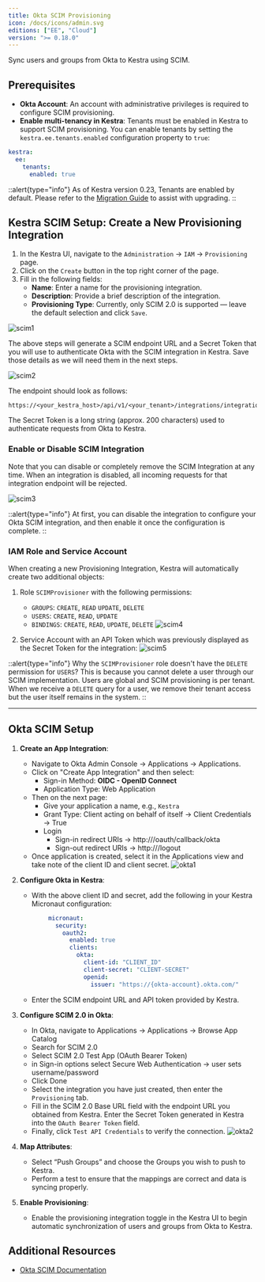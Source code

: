 ```yaml
---
title: Okta SCIM Provisioning
icon: /docs/icons/admin.svg
editions: ["EE", "Cloud"]
version: ">= 0.18.0"
---
```


Sync users and groups from Okta to Kestra using SCIM.

## Prerequisites

- **Okta Account**: An account with administrative privileges is required to configure SCIM provisioning.
- **Enable multi-tenancy in Kestra**: Tenants must be enabled in Kestra to support SCIM provisioning. You can enable tenants by setting the `kestra.ee.tenants.enabled` configuration property to `true`:

```yaml
kestra:
  ee:
    tenants:
      enabled: true
```

::alert{type="info"}
As of Kestra version 0.23, Tenants are enabled by default. Please refer to the [Migration Guide](../../../11.migration-guide/0.23.0/tenant-migration-ee.md) to assist with upgrading.
::

## Kestra SCIM Setup: Create a New Provisioning Integration

1. In the Kestra UI, navigate to the `Administration` → `IAM` → `Provisioning` page.
2. Click on the `Create` button in the top right corner of the page.
3. Fill in the following fields:
   - **Name**: Enter a name for the provisioning integration.
   - **Description**: Provide a brief description of the integration.
   - **Provisioning Type**: Currently, only SCIM 2.0 is supported — leave the default selection and click `Save`.

![scim1](/docs/enterprise/scim1_okta.png)

The above steps will generate a SCIM endpoint URL and a Secret Token that you will use to authenticate Okta with the SCIM integration in Kestra. Save those details as we will need them in the next steps.

![scim2](/docs/enterprise/scim2.png)

The endpoint should look as follows:

```
https://<your_kestra_host>/api/v1/<your_tenant>/integrations/integration_id/scim/v2
```

The Secret Token is a long string (approx. 200 characters) used to authenticate requests from Okta to Kestra.

### Enable or Disable SCIM Integration

Note that you can disable or completely remove the SCIM Integration at any time. When an integration is disabled, all incoming requests for that integration endpoint will be rejected.

![scim3](/docs/enterprise/scim3.png)


::alert{type="info"}
At first, you can disable the integration to configure your Okta SCIM integration, and then enable it once the configuration is complete.
::

### IAM Role and Service Account

When creating a new Provisioning Integration, Kestra will automatically create two additional objects:

1. Role `SCIMProvisioner` with the following permissions:
   - `GROUPS`: `CREATE`, `READ` `UPDATE`, `DELETE`
   - `USERS`: `CREATE`, `READ`, `UPDATE`
   - `BINDINGS`: `CREATE`, `READ`, `UPDATE`, `DELETE`
  ![scim4](/docs/enterprise/scim4.png)

2. Service Account with an API Token which was previously displayed as the Secret Token for the integration:
  ![scim5](/docs/enterprise/scim5.png)

::alert{type="info"}
Why the `SCIMProvisioner` role doesn't have the `DELETE` permission for `USERS`? This is because you cannot delete a user through our SCIM implementation. Users are global and SCIM provisioning is per tenant. When we receive a `DELETE` query for a user, we remove their tenant access but the user itself remains in the system.
::

---

## Okta SCIM Setup

1. **Create an App Integration**:
   - Navigate to Okta Admin Console → Applications → Applications.
   - Click on "Create App Integration" and then select:
     - Sign-in Method: **OIDC - OpenID Connect**
     - Application Type: Web Application
   - Then on the next page:
       - Give your application a name, e.g., `Kestra`
       - Grant Type: Client acting on behalf of itself → Client Credentials → True
       - Login
         - Sign-in redirect URIs → http://<kestra-hostname>/oauth/callback/okta
         - Sign-out redirect URIs → http://<kestra-hostname>/logout
   - Once application is created, select it in the Applications view and take note of the client ID and client secret.
   ![okta1](/docs/enterprise/okta1.png)

2. **Configure Okta in Kestra**:
   - With the above client ID and secret, add the following in your Kestra Micronaut configuration:
    ```yaml
            micronaut:
              security:
                oauth2:
                  enabled: true
                  clients:
                    okta:
                      client-id: "CLIENT_ID"
                      client-secret: "CLIENT-SECRET"
                      openid:
                        issuer: "https://{okta-account}.okta.com/"
    ```
   - Enter the SCIM endpoint URL and API token provided by Kestra.

3. **Configure SCIM 2.0 in Okta**:
   - In Okta, navigate to Applications → Applications → Browse App Catalog
   - Search for SCIM 2.0
   - Select SCIM 2.0 Test App (OAuth Bearer Token)
   - in Sign-in options select Secure Web Authentication → user sets username/password
   - Click Done
   - Select the integration you have just created, then enter the `Provisioning` tab.
   - Fill in the SCIM 2.0 Base URL field with the endpoint URL you obtained from Kestra. Enter the Secret Token generated in Kestra into the `OAuth Bearer Token` field.
   - Finally, click `Test API Credentials` to verify the connection.
    ![okta2](/docs/enterprise/okta2.png)

4. **Map Attributes**:
   - Select “Push Groups” and choose the Groups you wish to push to Kestra.
   - Perform a test to ensure that the mappings are correct and data is syncing properly.

5. **Enable Provisioning**:
   - Enable the provisioning integration toggle in the Kestra UI to begin automatic synchronization of users and groups from Okta to Kestra.

## Additional Resources

- [Okta SCIM Documentation](https://developer.okta.com/docs/reference/scim/)
